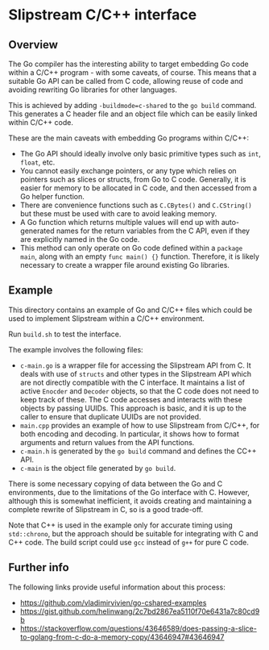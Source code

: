 # Slipstream C/C++ interface

## Overview

The Go compiler has the interesting ability to target embedding Go code within a C/C++ program - with some caveats, of course. This means that a suitable Go API can be called from C code, allowing reuse of code and avoiding rewriting Go libraries for other languages.

This is achieved by adding `-buildmode=c-shared` to the `go build` command. This generates a C header file and an object file which can be easily linked within C/C++ code.

These are the main caveats with embedding Go programs within C/C++:
- The Go API should ideally involve only basic primitive types such as `int`, `float`, etc.
- You cannot easily exchange pointers, or any type which relies on pointers such as slices or structs, from Go to C code. Generally, it is easier for memory to be allocated in C code, and then accessed from a Go helper function.
- There are convenience functions such as `C.CBytes()` and `C.CString()` but these must be used with care to avoid leaking memory.
- A Go function which returns multiple values will end up with auto-generated names for the return variables from the C API, even if they are explicitly named in the Go code.
- This method can only operate on Go code defined within a `package main`, along with an empty `func main() {}` function. Therefore, it is likely necessary to create a wrapper file around existing Go libraries.

## Example

This directory contains an example of Go and C/C++ files which could be used to implement Slipstream within a C/C++ environment.

Run `build.sh` to test the interface.

The example involves the following files:
- `c-main.go` is a wrapper file for accessing the Slipstream API from C. It deals with use of `structs` and other types in the Slipstream API which are not directly compatible with the C interface. It maintains a list of active `Enocder` and `Decoder` objects, so that the C code does not need to keep track of these. The C code accesses and interacts with these objects by passing UUIDs. This approach is basic, and it is up to the caller to ensure that duplicate UUIDs are not provided.
- `main.cpp` provides an example of how to use Slipstream from C/C++, for both encoding and decoding. In particular, it shows how to format arguments and return values from the API functions.
- `c-main.h` is generated by the `go build` command and defines the CC++ API.
- `c-main` is the object file generated by `go build`.

There is some necessary copying of data between the Go and C environments, due to the limitations of the Go interface with C. However, although this is somewhat inefficient, it avoids creating and maintaining a complete rewrite of Slipstream in C, so is a good trade-off.

Note that C++ is used in the example only for accurate timing using `std::chrono`, but the approach should be suitable for integrating with C and C++ code. The build script could use `gcc` instead of `g++` for pure C code.

## Further info

The following links provide useful information about this process:
- https://github.com/vladimirvivien/go-cshared-examples
- https://gist.github.com/helinwang/2c7bd2867ea5110f70e6431a7c80cd9b
- https://stackoverflow.com/questions/43646589/does-passing-a-slice-to-golang-from-c-do-a-memory-copy/43646947#43646947